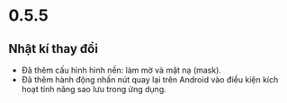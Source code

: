 # 0.5.5

## Nhật kí thay đổi

- Đã thêm cấu hình hình nền: làm mờ và mặt nạ (mask).
- Đã thêm hành động nhấn nút quay lại trên Android vào điều kiện kích hoạt tính năng sao lưu trong ứng dụng.
